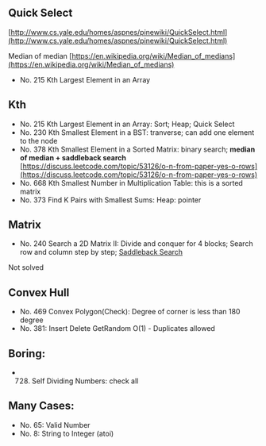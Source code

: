 ## Quick Select

[http://www.cs.yale.edu/homes/aspnes/pinewiki/QuickSelect.html](http://www.cs.yale.edu/homes/aspnes/pinewiki/QuickSelect.html)

Median of median [https://en.wikipedia.org/wiki/Median_of_medians](https://en.wikipedia.org/wiki/Median_of_medians)

- No. 215 Kth Largest Element in an Array

## Kth
- No. 215 Kth Largest Element in an Array: Sort; Heap; Quick Select
- No. 230 Kth Smallest Element in a BST: tranverse; can add one element to the node
- No. 378 Kth Smallest Element in a Sorted Matrix: binary search; **median of median +    saddleback search** [https://discuss.leetcode.com/topic/53126/o-n-from-paper-yes-o-rows](https://discuss.leetcode.com/topic/53126/o-n-from-paper-yes-o-rows)
- No. 668 Kth Smallest Number in Multiplication Table: this is a sorted matrix
- No. 373 Find K Pairs with Smallest Sums: Heap: pointer

## Matrix
- No. 240 Search a 2D Matrix II: Divide and conquer for 4 blocks; Search row and column step by step;  [Saddleback Search](http://cs.geneseo.edu/~baldwin/math-thinking/saddleback.html)

Not solved

## Convex Hull
* No. 469 Convex Polygon(Check): Degree of corner is less than 180 degree
* No. 381: Insert Delete GetRandom O(1) - Duplicates allowed

## Boring:
* 728. Self Dividing Numbers: check all

## Many Cases:
* No. 65: Valid Number
* No. 8:  String to Integer (atoi)
